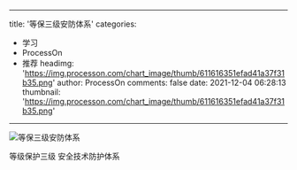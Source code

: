
---
title: '等保三级安防体系'
categories: 
 - 学习
 - ProcessOn
 - 推荐
headimg: 'https://img.processon.com/chart_image/thumb/611616351efad41a37f31b35.png'
author: ProcessOn
comments: false
date: 2021-12-04 06:28:13
thumbnail: 'https://img.processon.com/chart_image/thumb/611616351efad41a37f31b35.png'
---

<div>   
<img class="thumb" alt="等保三级安防体系" src="https://img.processon.com/chart_image/thumb/611616351efad41a37f31b35.png" referrerpolicy="no-referrer">
<p>等级保护三级 安全技术防护体系</p>  
</div>
            